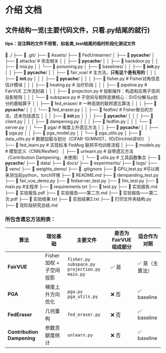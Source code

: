 # 介绍 文档
## 文件结构一览(主要代码文件，只看.py结尾的就行)

#### tips：没注释的文件不用管，如各类_test结尾的临时阶段化测试文件
📁 ./
├── 📁 .git/
├── 📁 Assets/
├── 📁 FedUnlearner/
│   ├── 📁 __pycache__/
│   ├── 📁 attacks/                # 攻击相关
│   │   ├── 📁 __pycache__/
│   │   ├── 📄 backdoor.py
│   │   ├── 📄 mia.py
│   │   └── 📄 poisoning.py
│   ├── 📁 baselines/
│   │   ├── 📄 __init__.py
│   │   ├── 📁 __pycache__/
│   │   ├── 📁 fair_vue/          # 主方法，**只有这个是有用的**
│   │   │   ├── 📄 __init__.py
│   │   │   ├── 📁 __pycache__/
│   │   │   ├── 📄 fisher.py      # Fisher对角信息估计模块
│   │   │   ├── 📄 healing.py     # 治疗阶段
│   │   │   ├── 📄 pipeline.py    # FairVUE 工作流封装
│   │   │   ├── 📄 projection.py  # 投影操作：构造和应用子空间投影矩阵
│   │   │   └── 📄 subspace.py    # 子空间与矩阵变换核心：SVD分解与ρ划分的基础算子
│   │   ├── 📁 fed_eraser/        # 一种高效的联邦遗忘算法
│   │   │   ├── 📁 __pycache__/
│   │   │   └── 📄 fed_eraser.py
│   │   ├── 📁 fedfim/            # Fisher聚合的方法，还未包括遗忘
│   │   │   ├── 📄 __init__.py
│   │   │   ├── 📁 __pycache__/
│   │   │   ├── 📄 client.py
│   │   │   ├── 📄 dampening.py
│   │   │   ├── 📄 fedfim.py
│   │   │   └── 📄 server.py
│   │   └── 📁 pga/               # 梯度上升遗忘方法
│   │       ├── 📁 __pycache__/
│   │       ├── 📄 pga.py
│   │       ├── 📄 pga_model.py
│   │       └── 📄 pga_utils.py
│   ├── 📄 data_utils.py          # 数据加载与划分（CIFAR-10/MNIST，IID/Dirichlet非IID）
│   ├── 📄 fed_learn.py           # 实现标准 FedAvg 联邦平均训练流程
│   ├── 📄 models.py              # 模型定义（CNN/ResNet）
│   ├── 📄 unlearn.py             # 自带遗忘方法（Contribution Dampening，未使用）
│   └── 📄 utils.py               # 工具函数集合
├── 📁 __pycache__/
├── 📁 data/
├── 📁 docs/
├── 📁 experiments/
├── 📁 logs/
├── 📁 venv/
├── 📁 weights_demo/
├── 📄 .gitignore
├── 📄 GPU_test.py #可以用来测当前python，torch环境
├── 📄 README.md
├── 📄 dempanding_test.py
├── 📄 fair_vue_demo.py
├── 📄 fedserver_test.py
├── 📄 fim_test.py
├── 📄 main.py #主程序
├── 📄 requirements.txt
├── 📄 test.py
├── 📄 实验报告.md
├── 📄 实验报告.pdf
├── 📄 实验报告——第二次.md
├── 📄 实验报告——第二次.pdf
├── 📄 实验结果.txt
├── 📄 实验结果2.txt
├── 📄 打印文件夹结构.py
├── 📄 现阶段研究总结.md


### 所包含遗忘方法附表：
| 算法                         | 理论基础              | 主要文件                                                | 是否为 FairVUE 组成部分 | 适合作为对照     |
| -------------------------- | ----------------- | --------------------------------------------------- | ---------------- | ---------- |
| **FairVUE**                | Fisher 加权 + 子空间投影 | `fisher.py` `subspace.py` `projection.py` `main.py` | ✅ 是              | ✅ 是（主算法）   |
| **PGA**                    | 梯度上升方向优化          | `pga.py` `pga_utils.py`                             | ❌ 否              | ✅ baseline |
| **FedEraser**              | 几何重构              | `fed_eraser.py`                                     | ❌ 否              | ✅ baseline |
| **Contribution Dampening** | 参数贡献度统计           | `unlearn.py`                                        | ❌ 否              | ✅ baseline |
